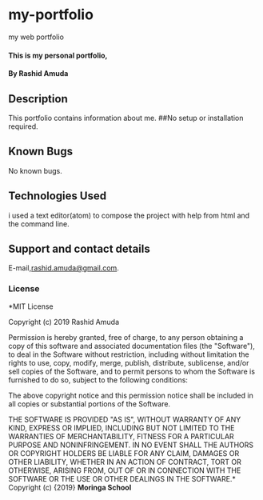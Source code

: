 # my-portfolio
my web portfolio
#### This is my personal portfolio,
#### By **Rashid Amuda**
## Description
This portfolio contains information about me.
##No setup or installation required.
## Known Bugs
No known bugs. 
## Technologies Used
i used a text editor(atom) to compose the project with help from html and the command line.
## Support and contact details
E-mail,rashid.amuda@gmail.com.
### License
*MIT License

Copyright (c) 2019  Rashid Amuda

Permission is hereby granted, free of charge, to any person obtaining a copy
of this software and associated documentation files (the "Software"), to deal
in the Software without restriction, including without limitation the rights
to use, copy, modify, merge, publish, distribute, sublicense, and/or sell
copies of the Software, and to permit persons to whom the Software is
furnished to do so, subject to the following conditions:

The above copyright notice and this permission notice shall be included in all
copies or substantial portions of the Software.

THE SOFTWARE IS PROVIDED "AS IS", WITHOUT WARRANTY OF ANY KIND, EXPRESS OR
IMPLIED, INCLUDING BUT NOT LIMITED TO THE WARRANTIES OF MERCHANTABILITY,
FITNESS FOR A PARTICULAR PURPOSE AND NONINFRINGEMENT. IN NO EVENT SHALL THE
AUTHORS OR COPYRIGHT HOLDERS BE LIABLE FOR ANY CLAIM, DAMAGES OR OTHER
LIABILITY, WHETHER IN AN ACTION OF CONTRACT, TORT OR OTHERWISE, ARISING FROM,
OUT OF OR IN CONNECTION WITH THE SOFTWARE OR THE USE OR OTHER DEALINGS IN THE
SOFTWARE.*
Copyright (c) {2019} **Moringa School**
